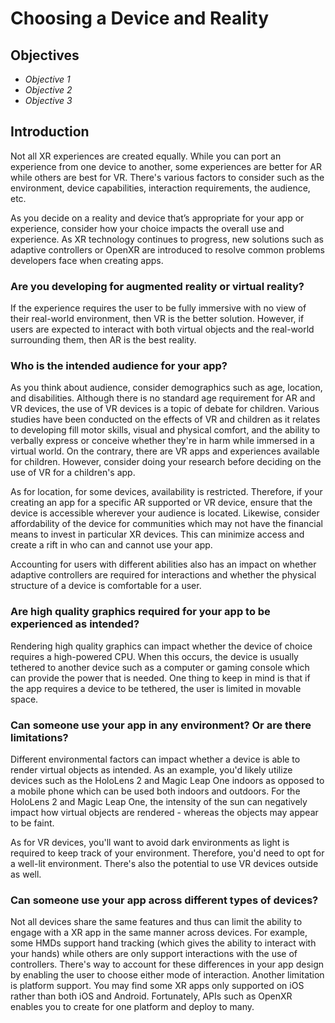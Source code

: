 # Choosing a Device and Reality

## Objectives

- *Objective 1*
- *Objective 2*
- *Objective 3*

## Introduction

Not all XR experiences are created equally. While you can port an experience from one device to another, some experiences are better for AR while others are best for VR. There's various factors to consider such as the environment, device capabilities, interaction requirements, the audience, etc.

As you decide on a reality and device that’s appropriate for your app or experience, consider how your choice impacts the overall use and experience. As XR technology continues to progress, new solutions such as adaptive controllers or OpenXR are introduced to resolve common problems developers face when creating apps.

### Are you developing for augmented reality or virtual reality?

If the experience requires the user to be fully immersive with no view of their real-world environment, then VR is the better solution. However, if users are expected to interact with both virtual objects and the real-world surrounding them, then AR is the best reality.

### Who is the intended audience for your app?

As you think about audience, consider demographics such as age, location, and disabilities. Although there is no standard age requirement for AR and VR devices, the use of VR devices is a topic of debate for children. Various studies have been conducted on the effects of VR and children as it relates to developing fill motor skills, visual and physical comfort, and the ability to verbally express or conceive whether they're in harm while immersed in a virtual world. On the contrary, there are VR apps and experiences available for children. However, consider doing your research before deciding on the use of VR for a children's app.

As for location, for some devices, availability is restricted. Therefore, if your creating an app for a specific AR supported or VR device, ensure that the device is accessible wherever your audience is located. Likewise, consider affordability of the device for communities which may not have the financial means to invest in particular XR devices. This can minimize access and create a rift in who can and cannot use your app.

Accounting for users with different abilities also has an impact on whether adaptive controllers are required for interactions and whether the physical structure of a device is comfortable for a user.

### Are high quality graphics required for your app to be experienced as intended?

Rendering high quality graphics can impact whether the device of choice requires a high-powered CPU. When this occurs, the device is usually tethered to another device such as a computer or gaming console which can provide the power that is needed. One thing to keep in mind is that if the app requires a device to be tethered, the user is limited in movable space.

### Can someone use your app in any environment? Or are there limitations?

Different environmental factors can impact whether a device is able to render virtual objects as intended. As an example, you'd likely utilize devices such as the HoloLens 2 and Magic Leap One indoors as opposed to a mobile phone which can be used both indoors and outdoors. For the HoloLens 2 and Magic Leap One, the intensity of the sun can negatively impact how virtual objects are rendered - whereas the objects may appear to be faint.

As for VR devices, you'll want to avoid dark environments as light is required to keep track of your environment. Therefore, you'd need to opt for a well-lit environment. There's also the potential to use VR devices outside as well.

### Can someone use your app across different types of devices?

Not all devices share the same features and thus can limit the ability to engage with a XR app in the same manner across devices. For example, some HMDs support hand tracking (which gives the ability to interact with your hands) while others are only support interactions with the use of controllers. There's way to account for these differences in your app design by enabling the user to choose either mode of interaction. Another limitation is platform support. You may find some XR apps only supported on iOS rather than both iOS and Android. Fortunately, APIs such as OpenXR enables you to create for one platform and deploy to many.